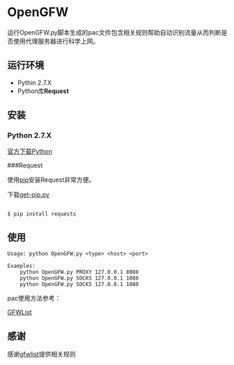 # OpenGFW

运行OpenGFW.py脚本生成的pac文件包含相关规则帮助自动识别流量从而判断是否使用代理服务器进行科学上网。


## 运行环境

* Pythin 2.7.X 
* Python库**Request**

## 安装
### Python 2.7.X

[官方下载Python](https://www.python.org/)

###Request

使用[pip](https://pip.pypa.io/en/stable/installing/)安装Request非常方便。


下载[get-pip.py](https://bootstrap.pypa.io/get-pip.py)
~~~

$ pip install requests 
~~~
## 使用

~~~
Usage: python OpenGFW.py <type> <host> <port>

Examples:
	python OpenGFW.py PROXY 127.0.0.1 8088
	python OpenGFW.py SOCKS 127.0.0.1 1080
	python OpenGFW.py SOCK5 127.0.0.1 1080

~~~

pac使用方法参考：

[GFWList](https://github.com/FelisCatus/SwitchyOmega/wiki/GFWList)

## 感谢

感谢[gfwlist](https://github.com/gfwlist/gfwlist)提供相关规则
